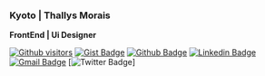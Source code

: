 ### Kyoto | Thallys Morais

**FrontEnd | Ui Designer**

[![Github visitors](https://visitor-badge.glitch.me/badge?page_id=kyotodevindie.visitor-badge)](https://github.com/KyotodevIndie)
[![Gist Badge](https://img.shields.io/badge/-Gist-555859?style=flat-square&logo=Github&logoColor=white&link=https://gist.github.com/KyotodevIndie)](https://gist.github.com/KyotodevIndie)
[![Github Badge](https://img.shields.io/badge/-Github-000?style=flat-square&logo=Github&logoColor=white&link=https://github.com/KyotodevIndie)](https://github.com/KyotodevIndie)
[![Linkedin Badge](https://img.shields.io/badge/-LinkedIn-blue?style=flat-square&logo=Linkedin&logoColor=white&link=https://www.linkedin.com/in/thallys-morais-a2a140167/)](https://www.linkedin.com/in/thallys-morais-a2a140167/)
[![Gmail Badge](https://img.shields.io/badge/-Gmail-c14438?style=flat-square&logo=Gmail&logoColor=white&link=mailto:kyotodevindie@gmail.com)](mailto:kyotodevindie@gmail.com)
[![Twitter Badge](https://img.shields.io/badge/-@DevKyoto-6633cc?style=flat-square&labelColor=6633cc&logo=twitter&logoColor=white&link=https://twitter.com/DevKyoto)]
<!--
**kyotodevIndie/KyotodevIndie** is a ✨ _special_ ✨ repository because its `README.md` (this file) appears on your GitHub profile.

Here are some ideas to get you started:

- 🔭 I’m currently working on ...
- 🌱 I’m currently learning ...
- 👯 I’m looking to collaborate on ...
- 🤔 I’m looking for help with ...
- 💬 Ask me about ...
- 📫 How to reach me: ...
- 😄 Pronouns: ...
- ⚡ Fun fact: ...
-->
